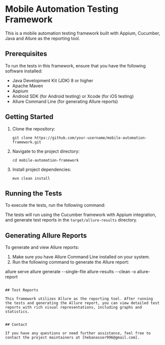 

# Mobile Automation Testing Framework

This is a mobile automation testing framework built with Appium, Cucumber, Java and Allure as the reporting tool.

## Prerequisites

To run the tests in this framework, ensure that you have the following software installed:

- Java Development Kit (JDK) 8 or higher
- Apache Maven
- Appium
- Android SDK (for Android testing) or Xcode (for iOS testing)
- Allure Command Line (for generating Allure reports)

## Getting Started

1. Clone the repository:

   ```
   git clone https://github.com/your-username/mobile-automation-framework.git
   ```

2. Navigate to the project directory:

   ```
   cd mobile-automation-framework
   ```

3. Install project dependencies:

   ```
   mvn clean install
   ```
## Running the Tests

To execute the tests, run the following command:

The tests will run using the Cucumber framework with Appium integration, and generate test reports in the `target/allure-results` directory.

## Generating Allure Reports

To generate and view Allure reports:

1. Make sure you have Allure Command Line installed on your system.
2. Run the following command to generate the Allure report:

allure serve
allure generate --single-file allure-results --clean -o allure-report
   ```

## Test Reports

This framework utilizes Allure as the reporting tool. After running the tests and generating the Allure report, you can view detailed test reports with rich visual representations, including graphs and statistics.


## Contact

If you have any questions or need further assistance, feel free to contact the project maintainers at [hebanasser996@gmail.com].
